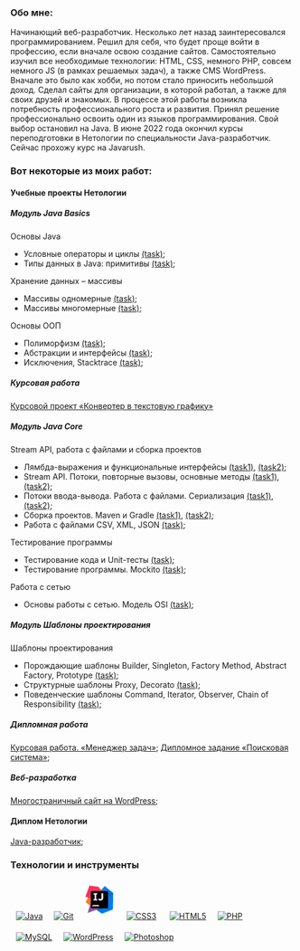 ﻿### Обо мне:
Начинающий веб-разработчик. Несколько лет назад заинтересовался программированием. Решил для себя, что будет проще войти в профессию, если вначале освою создание сайтов. Самостоятельно изучил все необходимые технологии: HTML, CSS, немного PHP, совсем немного JS (в рамках решаемых задач), а также CMS WordPress. Вначале это было как хобби, но потом стало приносить небольшой доход. Сделал сайты для организации, в которой работал, а также для своих друзей и знакомых.
В процессе этой работы возникла потребность профессионального роста и развития. Принял решение профессионально освоить один из языков программирования. Свой выбор остановил на Java.  В июне 2022 года окончил курсы переподготовки в Нетологии по специальности Java-разработчик. Сейчас прохожу курс на Javarush.

### Вот некоторые из моих работ:

#### Учебные проекты Нетологии

##### Модуль Java Basics

Основы Java

* Условные операторы и циклы [(task)](https://github.com/v0xp/conditional-statements-cycles);
* Типы данных в Java: примитивы [(task)](https://github.com/v0xp/primitive-types);

Хранение данных – массивы

* Массивы одномерные [(task)](https://github.com/v0xp/one-dimensional-array);
* Массивы многомерные [(task)](https://github.com/v0xp/multidimensional-array);

Основы ООП

* Полиморфизм [(task)](https://github.com/v0xp/polymorphism);
* Абстракции и интерфейсы [(task)](https://github.com/v0xp/abstractions-interfaces);
* Исключения, Stacktrace [(task)](https://github.com/v0xp/exceptions);

##### Курсовая работа
[Курсовой проект «Конвертер в текстовую графику»](https://github.com/v0xp/java-diplom)


##### Модуль Java Core
Stream API, работа с файлами и сборка проектов
* Лямбда-выражения и функциональные интерфейсы [(task1)](https://github.com/v0xp/lambda), [(task2)](https://github.com/v0xp/lambda-task2);
* Stream API. Потоки, повторные вызовы, основные методы [(task1)](https://github.com/v0xp/streams), [(task2)](https://github.com/v0xp/streams-task2);
* Потоки ввода-вывода. Работа с файлами. Сериализация [(task1)](https://github.com/v0xp/files), [(task2)](https://github.com/v0xp/files-task2);
* Сборка проектов. Maven и Gradle [(task1)](https://github.com/v0xp/files), [(task2)](https://github.com/v0xp/files-task2);
* Работа с файлами CSV, XML, JSON  [(task)](https://github.com/v0xp/special-files-JSON);


Тестирование программы
* Тестирование кода и Unit-тесты [(task)](https://github.com/v0xp/JUnit);
* Тестирование программы. Mockito [(task)](https://github.com/v0xp/geo-service-mockito);

Работа с сетью
* Основы работы с сетью. Модель OSI [(task)](https://github.com/v0xp/client-server); 

##### Модуль Шаблоны проектирования
Шаблоны проектирования
* Порождающие шаблоны Builder, Singleton, Factory Method, Abstract Factory, Prototype [(task)](https://github.com/v0xp/creationalBuilder); 
* Структурные шаблоны Proxy, Decorato [(task)](https://github.com/v0xp/structuralAdapter);
* Поведенческие шаблоны Command, Iterator, Observer, Chain of Responsibility [(task)](https://github.com/v0xp/behaveIterator);

##### Дипломная работа
[Курсовая работа. «Менеджер задач»](https://github.com/v0xp/Diplom-javacore);
[Дипломное задание «Поисковая система»](https://github.com/v0xp/pcs-jd-diplom);

##### Веб-разработка
[Многостраничный сайт на WordPress](https://github.com/v0xp/history-films);

#### Диплом Нетологии
[Java-разработчик](https://github.com/v0xp/v0xp/blob/main/Diplom.pdf);


### Технологии и инструменты  


<a href="https://www.java.com/" target="_blank"><img style="margin: 10px" src="https://profilinator.rishav.dev/skills-assets/java-original-wordmark.svg" alt="Java" height="50" /></a><a href="https://github.com/" target="_blank"><img style="margin: 10px" src="https://profilinator.rishav.dev/skills-assets/git-scm-icon.svg" alt="Git" height="50" /></a><a href="https://www.jetbrains.com/idea/" target="_blank"><img style="margin: 10px" src="https://github.com/v0xp/v0xp/raw/main/IntelliJ_IDEA.png" alt="Java" height="50" /></a>
<a href="https://www.w3schools.com/css/" target="_blank"><img style="margin: 10px" src="https://profilinator.rishav.dev/skills-assets/css3-original-wordmark.svg" alt="CSS3" height="50" /></a> <a href="https://en.wikipedia.org/wiki/HTML5" target="_blank"><img style="margin: 10px" src="https://profilinator.rishav.dev/skills-assets/html5-original-wordmark.svg" alt="HTML5" height="50" /></a><a href="https://www.php.net/" target="_blank"><img style="margin: 10px" src="https://profilinator.rishav.dev/skills-assets/php-original.svg" alt="PHP" height="50" /></a><a href="https://www.mysql.com/" target="_blank"><img style="margin: 10px" src="https://profilinator.rishav.dev/skills-assets/mysql-original-wordmark.svg" alt="MySQL" height="50" /></a><a href="https://wordpress.com/" target="_blank"><img style="margin: 10px" src="https://profilinator.rishav.dev/skills-assets/wordpress.png" alt="WordPress" height="50" /></a><a href="https://www.adobe.com/in/products/photoshop.html" target="_blank"><img style="margin: 10px" src="https://profilinator.rishav.dev/skills-assets/photoshop-plain.svg" alt="Photoshop" height="50" /></a>  

